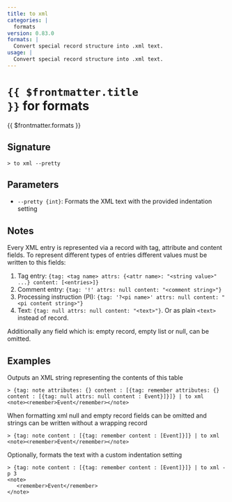 ```yaml
---
title: to xml
categories: |
  formats
version: 0.83.0
formats: |
  Convert special record structure into .xml text.
usage: |
  Convert special record structure into .xml text.
---
```


# <code>{{ $frontmatter.title }}</code> for formats

<div class='command-title'>{{ $frontmatter.formats }}</div>

## Signature

```> to xml --pretty```

## Parameters

 -  `--pretty {int}`: Formats the XML text with the provided indentation setting

## Notes
Every XML entry is represented via a record with tag, attribute and content fields.
To represent different types of entries different values must be written to this fields:
1. Tag entry: `{tag: <tag name> attrs: {<attr name>: "<string value>" ...} content: [<entries>]}`
2. Comment entry: `{tag: '!' attrs: null content: "<comment string>"}`
3. Processing instruction (PI): `{tag: '?<pi name>' attrs: null content: "<pi content string>"}`
4. Text: `{tag: null attrs: null content: "<text>"}`. Or as plain `<text>` instead of record.

Additionally any field which is: empty record, empty list or null, can be omitted.
## Examples

Outputs an XML string representing the contents of this table
```shell
> {tag: note attributes: {} content : [{tag: remember attributes: {} content : [{tag: null attrs: null content : Event}]}]} | to xml
<note><remember>Event</remember></note>
```

When formatting xml null and empty record fields can be omitted and strings can be written without a wrapping record
```shell
> {tag: note content : [{tag: remember content : [Event]}]} | to xml
<note><remember>Event</remember></note>
```

Optionally, formats the text with a custom indentation setting
```shell
> {tag: note content : [{tag: remember content : [Event]}]} | to xml -p 3
<note>
   <remember>Event</remember>
</note>
```
